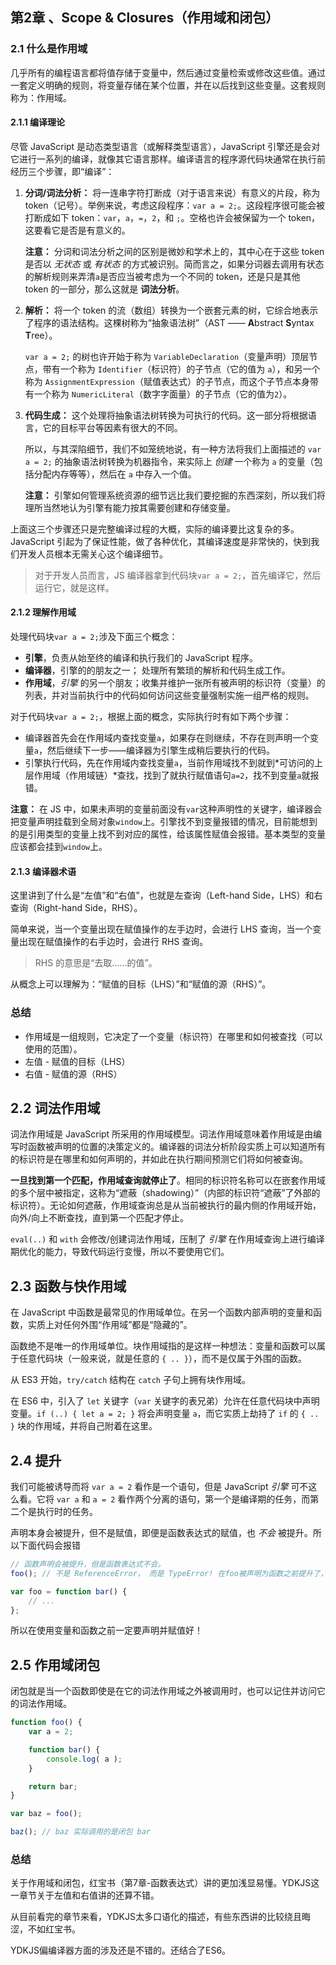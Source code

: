 ## 第2章 、Scope & Closures（作用域和闭包）

### 2.1 什么是作用域

几乎所有的编程语言都将值存储于变量中，然后通过变量检索或修改这些值。通过一套定义明确的规则，将变量存储在某个位置，并在以后找到这些变量。这套规则称为：作用域。

#### 2.1.1 编译理论

尽管 JavaScript 是动态类型语言（或解释类型语言），JavaScript 引擎还是会对它进行一系列的编译，就像其它语言那样。编译语言的程序源代码块通常在执行前经历三个步骤，即“编译”：

1. **分词/词法分析：** 将一连串字符打断成（对于语言来说）有意义的片段，称为 token（记号）。举例来说，考虑这段程序：`var a = 2;`。这段程序很可能会被打断成如下 token：`var`，`a`，`=`，`2`，和 `;`。空格也许会被保留为一个 token，这要看它是否是有意义的。

   **注意：** 分词和词法分析之间的区别是微妙和学术上的，其中心在于这些 token 是否以 *无状态* 或 *有状态* 的方式被识别。简而言之，如果分词器去调用有状态的解析规则来弄清`a`是否应当被考虑为一个不同的 token，还是只是其他 token 的一部分，那么这就是 **词法分析**。

2. **解析：** 将一个 token 的流（数组）转换为一个嵌套元素的树，它综合地表示了程序的语法结构。这棵树称为“抽象语法树”（AST —— **A**bstract **S**yntax **T**ree）。

   `var a = 2;` 的树也许开始于称为 `VariableDeclaration`（变量声明）顶层节点，带有一个称为 `Identifier`（标识符）的子节点（它的值为 `a`），和另一个称为 `AssignmentExpression`（赋值表达式）的子节点，而这个子节点本身带有一个称为 `NumericLiteral`（数字字面量）的子节点（它的值为`2`）。

3. **代码生成：** 这个处理将抽象语法树转换为可执行的代码。这一部分将根据语言，它的目标平台等因素有很大的不同。

   所以，与其深陷细节，我们不如笼统地说，有一种方法将我们上面描述的 `var a = 2;` 的抽象语法树转换为机器指令，来实际上 *创建* 一个称为 `a` 的变量（包括分配内存等等），然后在 `a` 中存入一个值。

   **注意：** 引擎如何管理系统资源的细节远比我们要挖掘的东西深刻，所以我们将理所当然地认为引擎有能力按其需要创建和存储变量。

上面这三个步骤还只是完整编译过程的大概，实际的编译要比这复杂的多。JavaScript 引起为了保证性能，做了各种优化，其编译速度是非常快的，快到我们开发人员根本无需关心这个编译细节。

> 对于开发人员而言，JS 编译器拿到代码块`var a = 2;`，首先编译它，然后运行它，就是这样。

#### 2.1.2 理解作用域

处理代码块`var a = 2;`涉及下面三个概念：

- **引擎**，负责从始至终的编译和执行我们的 JavaScript 程序。
- **编译器**，引擎的的朋友之一； 处理所有繁琐的解析和代码生成工作。
- **作用域**，*引擎* 的另一个朋友；收集并维护一张所有被声明的标识符（变量）的列表，并对当前执行中的代码如何访问这些变量强制实施一组严格的规则。

对于代码块`var a = 2;`，根据上面的概念，实际执行时有如下两个步骤：

- 编译器首先会在作用域内查找变量`a`，如果存在则继续，不存在则声明一个变量`a`，然后继续下一步——编译器为引擎生成稍后要执行的代码。
- 引擎执行代码，先在作用域内查找变量`a`，当前作用域找不到就到*可访问的上层作用域（作用域链）*查找，找到了就执行赋值语句`a=2`，找不到变量`a`就报错。

**注意：** 在 JS 中，如果未声明的变量前面没有`var`这种声明性的关键字，编译器会把变量声明挂载到全局对象`window`上。引擎找不到变量报错的情况，目前能想到的是引用类型的变量上找不到对应的属性，给该属性赋值会报错。基本类型的变量应该都会挂到`window`上。

#### 2.1.3 编译器术语

这里讲到了什么是“左值”和“右值”，也就是左查询（Left-hand Side，LHS）和右查询（Right-hand Side，RHS）。

简单来说，当一个变量出现在赋值操作的左手边时，会进行 LHS 查询，当一个变量出现在赋值操作的右手边时，会进行 RHS 查询。

> RHS 的意思是“去取……的值”。

从概念上可以理解为：“赋值的目标（LHS）”和“赋值的源（RHS）”。

### 总结

- 作用域是一组规则，它决定了一个变量（标识符）在哪里和如何被查找（可以使用的范围）。
- 左值 - 赋值的目标（LHS）
- 右值 - 赋值的源（RHS）

## 2.2 词法作用域

词法作用域是 JavaScript 所采用的作用域模型。词法作用域意味着作用域是由编写时函数被声明的位置的决策定义的。编译器的词法分析阶段实质上可以知道所有的标识符是在哪里和如何声明的，并如此在执行期间预测它们将如何被查询。

**一旦找到第一个匹配，作用域查询就停止了**。相同的标识符名称可以在嵌套作用域的多个层中被指定，这称为“遮蔽（shadowing）”（内部的标识符“遮蔽”了外部的标识符）。无论如何遮蔽，作用域查询总是从当前被执行的最内侧的作用域开始，向外/向上不断查找，直到第一个匹配才停止。

`eval(..)` 和 `with` 会修改/创建词法作用域，压制了 *引擎* 在作用域查询上进行编译期优化的能力，导致代码运行变慢，所以不要使用它们。

## 2.3 函数与快作用域

在 JavaScript 中函数是最常见的作用域单位。在另一个函数内部声明的变量和函数，实质上对任何外围“作用域”都是“隐藏的”。

函数绝不是唯一的作用域单位。块作用域指的是这样一种想法：变量和函数可以属于任意代码块（一般来说，就是任意的 `{ .. }`），而不是仅属于外围的函数。

从 ES3 开始，`try/catch` 结构在 `catch` 子句上拥有块作用域。

在 ES6 中，引入了 `let` 关键字（`var` 关键字的表兄弟）允许在任意代码块中声明变量。`if (..) { let a = 2; }` 将会声明变量 `a`，而它实质上劫持了 `if` 的 `{ .. }` 块的作用域，并将自己附着在这里。

## 2.4 提升

我们可能被诱导而将 `var a = 2` 看作是一个语句，但是 JavaScript *引擎* 可不这么看。它将 `var a` 和 `a = 2` 看作两个分离的语句，第一个是编译期的任务，而第二个是执行时的任务。

声明本身会被提升，但不是赋值，即便是函数表达式的赋值，也 *不会* 被提升。所以下面代码会报错

```js
// 函数声明会被提升，但是函数表达式不会。
foo(); // 不是 ReferenceError， 而是 TypeError! 在foo被声明为函数之前提升了，此时的 foo 是 undefined

var foo = function bar() {
	// ...
};
```

所以在使用变量和函数之前一定要声明并赋值好！

## 2.5 作用域闭包

闭包就是当一个函数即使是在它的词法作用域之外被调用时，也可以记住并访问它的词法作用域。

```js
function foo() {
	var a = 2;

	function bar() {
		console.log( a );
	}

	return bar;
}

var baz = foo();

baz(); // baz 实际调用的是闭包 bar
```



### 总结

关于作用域和闭包，红宝书（第7章-函数表达式）讲的更加浅显易懂。YDKJS这一章节关于左值和右值讲的还算不错。

从目前看完的章节来看，YDKJS太多口语化的描述，有些东西讲的比较绕且晦涩，不如红宝书。

YDKJS偏编译器方面的涉及还是不错的。还结合了ES6。